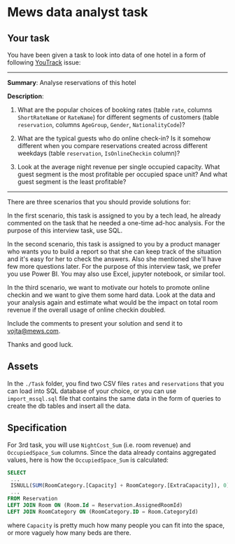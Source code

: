 # Mews data analyst task

## Your task

You have been given a task to look into data of one hotel in a form of following [YouTrack](https://www.jetbrains.com/youtrack/) issue:

-------------

**Summary**: Analyse reservations of this hotel

**Description**:

1) What are the popular choices of booking rates (table `rate`, columns `ShortRateName` or `RateName`) for different segments of customers (table `reservation`, columns `AgeGroup`, `Gender`, `NationalityCode`)?

2) What are the typical guests who do online check-in? Is it somehow different when you compare reservations created across different weekdays (table `reservation`, `IsOnlineCheckin` column)?

3) Look at the average night revenue per single occupied capacity. What guest segment is the most profitable per occupied space unit? And what guest segment is the least profitable?

------------

There are three scenarios that you should provide solutions for:

In the first scenario, this task is assigned to you by a tech lead, he already commented on the task that he needed a one-time ad-hoc analysis. For the purpose of this interview task, use SQL.

In the second scenario, this task is assigned to you by a product manager who wants you to build a report so that she can keep track of the situation and it's easy for her to check the answers. Also she mentioned she'll have few more questions later. For the purpose of this interview task, we prefer you use Power BI. You may also use Excel, jupyter notebook, or similar tool.

In the third scenario, we want to motivate our hotels to promote online checkin and we want to give them some hard data. Look at the data and your analysis again and estimate what would be the impact on total room revenue if the overall usage of online checkin doubled.

Include the comments to present your solution and send it to vojta@mews.com. 

Thanks and good luck.

## Assets

In the `./Task` folder, you find two CSV files `rates` and `reservations` that you can load into SQL database of your choice, or you can use `import_mssql.sql` file that contains the same data in the form of queries to create the db tables and insert all the data.

## Specification

For 3rd task, you will use `NightCost_Sum` (i.e. room revenue) and `OccupiedSpace_Sum` columns. Since the data already contains aggregated values, here is how the `OccupiedSpace_Sum` is calculated:


```sql
SELECT 
 ...
 ISNULL(SUM(RoomCategory.[Capacity] + RoomCategory.[ExtraCapacity]), 0) as OccupiedSpace_Sum,
 ...
FROM Reservation
LEFT JOIN Room ON (Room.Id = Reservation.AssignedRoomId)
LEFT JOIN RoomCategory ON (RoomCategory.ID = Room.CategoryId) 
```

where `Capacity` is pretty much how many people you can fit into the space, or more vaguely how many beds are there.
